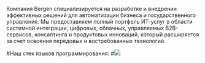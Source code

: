 Компания Bergen специализируется на разработке и внедрении эффективных решений для автоматизации бизнеса и государственного управления.
Мы предоставляем полный портфель ИТ-услуг в области системной интеграции, цифровых, облачных, управляемых B2B-сервисов, консалтинга и продуктовых инноваций, который расширяется за счет освоения передовых и востребованных технологий. 

#Наш стек языков программирования:
#![](https://github-profile-summary-cards.vercel.app/api/cards/repos-per-language?username=BergenIt&theme=solarized_dark)
